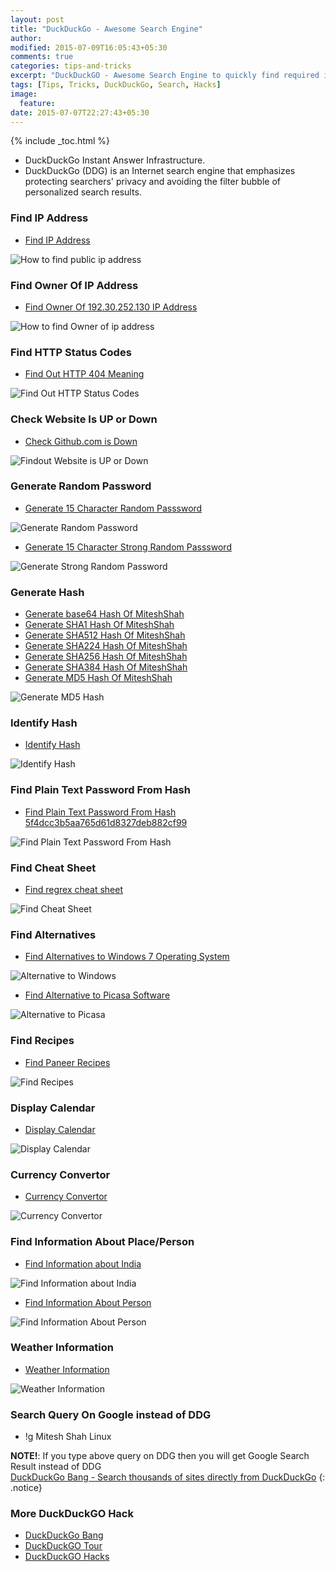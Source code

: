 ```yaml
---
layout: post
title: "DuckDuckGo - Awesome Search Engine"
author:
modified: 2015-07-09T16:05:43+05:30
comments: true
categories: tips-and-tricks
excerpt: "DuckDuckGO - Awesome Search Engine to quickly find required information."
tags: [Tips, Tricks, DuckDuckGo, Search, Hacks]
image:
  feature:
date: 2015-07-07T22:27:43+05:30
---
```


{% include _toc.html %}

* DuckDuckGo Instant Answer Infrastructure.
* DuckDuckGo (DDG) is an Internet search engine that emphasizes protecting searchers' privacy and avoiding the filter bubble of personalized search results.

### Find IP Address

* <a href="https://duckduckgo.com/?q=ip&ia=answer">Find IP Address</a>
<img alt="How to find public ip address" src="https://cloud.githubusercontent.com/assets/1223371/8552440/b0a8369c-24fa-11e5-8dc0-921a28cb3886.png">

### Find Owner Of IP Address

* <a href="https://duckduckgo.com/?q=192.30.252.130&ia=answer">Find Owner Of 192.30.252.130 IP Address</a>
<img alt="How to find Owner of ip address" src="https://cloud.githubusercontent.com/assets/1223371/8552512/340a79dc-24fb-11e5-8806-6289edf3c617.png">

### Find HTTP Status Codes

* <a href="https://duckduckgo.com/?q=http+404&ia=about&iax=1">Find Out HTTP 404 Meaning</a>
<img alt="Find Out HTTP Status Codes" src="https://cloud.githubusercontent.com/assets/1223371/8552557/7f8a44a0-24fb-11e5-9e93-adaddfc36af7.png">

### Check Website Is UP or Down

* <a href="https://duckduckgo.com/?q=is+github.com+down&ia=answer">Check Github.com is Down</a>
<img alt="Findout Website is UP or Down" src="https://cloud.githubusercontent.com/assets/1223371/8552632/efee62c6-24fb-11e5-936e-5419ef206a3d.png">

### Generate Random Password

* <a href="https://duckduckgo.com/?q=password+15&ia=answer">Generate 15 Character Random Passsword</a>
<img alt="Generate Random Password" src="https://cloud.githubusercontent.com/assets/1223371/8552712/7b5787e8-24fc-11e5-8078-69c0b0556533.png">

* <a href="https://duckduckgo.com/?q=password+15+strong&ia=answer">Generate 15 Character Strong Random Passsword</a>
<img alt="Generate Strong Random Password" src="https://cloud.githubusercontent.com/assets/1223371/8552753/bb3b9854-24fc-11e5-8524-555b112af708.png">

### Generate Hash

* <a href="https://duckduckgo.com/?q=base64+MiteshShah&ia=answer"> Generate base64 Hash Of MiteshShah</a>
* <a href="https://duckduckgo.com/?q=sha+MiteshShah&ia=answer"> Generate SHA1 Hash Of MiteshShah</a>
* <a href="https://duckduckgo.com/?q=sha512+MiteshShah&ia=answer"> Generate SHA512 Hash Of MiteshShah</a>
* <a href="https://duckduckgo.com/?q=sha224+MiteshShah&ia=answer"> Generate SHA224 Hash Of MiteshShah</a>
* <a href="https://duckduckgo.com/?q=sha256+MiteshShah&ia=answer"> Generate SHA256 Hash Of MiteshShah</a>
* <a href="https://duckduckgo.com/?q=sha384+MiteshShah&ia=answer"> Generate SHA384 Hash Of MiteshShah</a>
* <a href="https://duckduckgo.com/?q=md5+MiteshShah&ia=answer">Generate MD5 Hash Of MiteshShah</a>
<img alt="Generate MD5 Hash" src="https://cloud.githubusercontent.com/assets/1223371/8552823/1f35da86-24fd-11e5-8980-f746d906d77e.png">

### Identify Hash

* <a href="https://duckduckgo.com/?q=hash+3a4c26d8461647dfd555c062fa2dc114&ia=answer">Identify Hash</a><br>
<img alt="Identify Hash" src="https://cloud.githubusercontent.com/assets/1223371/8552989/e92eac50-24fd-11e5-986d-453d9e82463b.png">

### Find Plain Text Password From Hash

* <a href="https://duckduckgo.com/?q=leakdb+5f4dcc3b5aa765d61d8327deb882cf99&ia=leaks">Find Plain Text Password From Hash 5f4dcc3b5aa765d61d8327deb882cf99</a>
<img alt="Find Plain Text Password From Hash" src="https://cloud.githubusercontent.com/assets/1223371/8553090/a6db91d2-24fe-11e5-9a38-4c34998cb9d4.png">

### Find Cheat Sheet

* <a href="https://duckduckgo.com/?q=regex+cheat+sheet&ia=cheatsheet">Find regrex cheat sheet</a>
<img alt="Find Cheat Sheet" src="https://cloud.githubusercontent.com/assets/1223371/8553338/5f0f4018-2500-11e5-9c84-4fd6529f48d3.png">

### Find Alternatives

* <a href="https://duckduckgo.com/?q=alternative+to+windows+7&ia=software">Find Alternatives to Windows 7 Operating System</a>
<img src="https://cloud.githubusercontent.com/assets/1223371/8551989/bcf8bab4-24f7-11e5-93eb-2376c150844e.png" alt="Alternative to Windows">

* <a href="https://duckduckgo.com/?q=alternative+to+picasa&ia=software">Find Alternative to Picasa Software</a>
<img src="https://cloud.githubusercontent.com/assets/1223371/8552144/dc029aa0-24f8-11e5-8adf-52e30dd9cdf3.png" alt="Alternative to Picasa">

### Find Recipes

* <a href="https://duckduckgo.com/?q=paneer+recipes&ia=recipes">Find Paneer Recipes</a>
<img alt="Find Recipes" src="https://cloud.githubusercontent.com/assets/1223371/8552254/94ddf1d2-24f9-11e5-92f7-80ecc7875324.png">

### Display Calendar

* <a href="https://duckduckgo.com/?q=calendar&ia=answer">Display Calendar</a>
<img alt="Display Calendar" src="https://cloud.githubusercontent.com/assets/1223371/8595077/bcb82468-2664-11e5-8331-3ada56171b3c.png">

### Currency Convertor

* <a href="https://duckduckgo.com/?q=%241+in+inr&ia=currency">Currency Convertor</a>
<img alt="Currency Convertor" src="https://cloud.githubusercontent.com/assets/1223371/8570617/5001837a-259f-11e5-8db7-5564ae4dcb41.png">

### Find Information About Place/Person

* <a href="https://duckduckgo.com/?q=India&ia=about&iax=1">Find Information about India</a>
<img alt="Find Information about India" src="https://cloud.githubusercontent.com/assets/1223371/8553151/19da4386-24ff-11e5-8881-36ee7a2d7e22.png">

* <a href="https://duckduckgo.com/?q=APJ+Abdul+Kalam&ia=about&iax=1">Find Information About Person</a>
<img alt="Find Information About Person" src="https://cloud.githubusercontent.com/assets/1223371/8553208/759333e0-24ff-11e5-9cf1-87d703a87671.png">

### Weather Information

* <a href="https://duckduckgo.com/?q=weather&ia=weather">Weather Information</a>
<img alt="Weather Information" src="https://cloud.githubusercontent.com/assets/1223371/8553272/ec37583c-24ff-11e5-8f76-dc548b52fa97.png">

### Search Query On Google instead of DDG

* !g Mitesh Shah Linux

**NOTE!**: If you type above query on DDG then you will get Google Search Result instead of DDG<br>
<a href="https://duckduckgo.com/bang">DuckDuckGo Bang - Search thousands of sites directly from DuckDuckGo</a>
{: .notice}


### More DuckDuckGO Hack

* <a href="https://duckduckgo.com/bang">DuckDuckGo Bang</a>
* <a href="https://duckduckgo.com/tour">DuckDuckGO Tour</a>
* <a href="http://duckduckhack.com/">DuckDuckGO Hacks</a>
